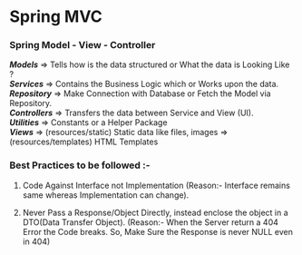 # Spring MVC
### Spring Model - View - Controller


***Models*** => Tells how is the data structured or What the data is Looking Like ?  
***Services*** => Contains the Business Logic which or Works upon the data.  
***Repository*** => Make Connection with Database or Fetch the Model via Repository.  
***Controllers*** => Transfers the data between Service and View (UI).  
***Utilities*** => Constants or a Helper Package  
***Views*** => (resources/static) Static data like files, images => (resources/templates) HTML Templates  

### Best Practices to be followed :-
1. Code Against Interface not Implementation 
    (Reason:- Interface remains same whereas Implementation can change).

2. Never Pass a Response/Object Directly, instead enclose the object in a DTO(Data Transfer Object).
    (Reason:- When the Server return a 404 Error the Code breaks.
   So, Make Sure the Response is never NULL even in 404)
